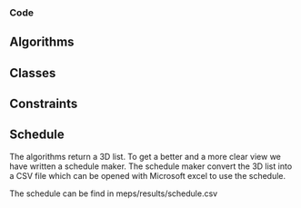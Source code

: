 ### Code

## Algorithms



## Classes



## Constraints



## Schedule

The algorithms return a 3D list. To get a better and a more clear view we have written a schedule maker. The schedule maker convert the 3D list into a CSV file which can be opened with Microsoft excel to use the schedule.

The schedule can be find in meps/results/schedule.csv

